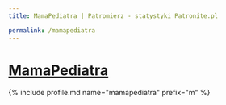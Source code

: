 ```yaml
---
title: MamaPediatra | Patromierz - statystyki Patronite.pl

permalink: /mamapediatra
---
```


# [MamaPediatra](https://patronite.pl/mamapediatra)

{% include profile.md name="mamapediatra" prefix="m" %}
